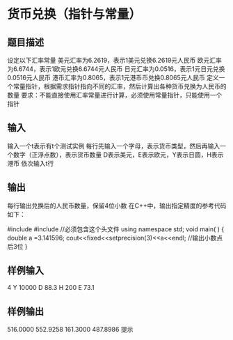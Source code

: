  # 货币兑换（指针与常量） ## 题目描述 设定以下汇率常量 美元汇率为6.2619，表示1美元兑换6.2619元人民币 欧元汇率为6.6744，表示1欧元兑换6.6744元人民币 日元汇率为0.0516，表示1元日元兑换0.0516元人民币 港币汇率为0.8065，表示1元港币币兑换0.8065元人民币 定义一个常量指针，根据需求指针指向不同的汇率，然后计算出各种货币兑换为人民币的数量 要求：不能直接使用汇率常量进行计算，必须使用常量指针，只能使用一个指针  ## 输入 输入一个t表示有t个测试实例 每行先输入一个字母，表示货币类型，然后再输入一个数字（正浮点数），表示货币数量 D表示美元，E表示欧元，Y表示日圆，H表示港币 依次输入t行  ## 输出 每行输出兑换后的人民币数量，保留4位小数 在C++中，输出指定精度的参考代码如下：  #include <iostream> #include <iomanip> //必须包含这个头文件 using namespace std; void main( ) { double a =3.141596; cout<<fixed<<setprecision(3)<<a<<endl;  //输出小数点后3位 }  ## 样例输入 4 Y 10000 D 88.3 H 200 E 73.1 ## 样例输出 516.0000 552.9258 161.3000 487.8986 提示